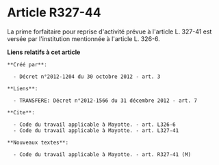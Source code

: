 # Article R327-44

La prime forfaitaire pour reprise d'activité prévue à l'article L. 327-41 est versée par l'institution mentionnée à l'article
L. 326-6.

**Liens relatifs à cet article**

	**Créé par**:

	  - Décret n°2012-1204 du 30 octobre 2012 - art. 3

	**Liens**:

	  - TRANSFERE: Décret n°2012-1566 du 31 décembre 2012 - art. 7

	**Cite**:

	  - Code du travail applicable à Mayotte. - art. L326-6
	  - Code du travail applicable à Mayotte. - art. L327-41

	**Nouveaux textes**:

	  - Code du travail applicable à Mayotte. - art. R327-41 (M)
